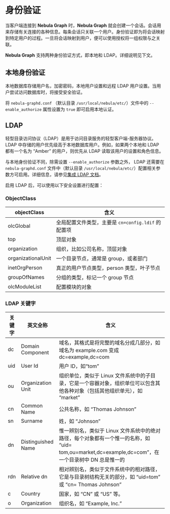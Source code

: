 # 身份验证

当客户端连接到 **Nebula Graph** 时，**Nebula Graph** 就会创建一个会话。会话用来存储有关连接的各种信息。每条会话只关联一个用户。身份验证即为将会话映射到特定用户的过程。一旦将会话映射到用户，便可以使用授权将一组权限与之关联。

**Nebula Graph** 支持两种身份验证方式，即本地和 LDAP。详细说明见下文。

## 本地身份验证

本地数据库存储用户名，加密密码，本地用户设置和远程 LDAP 用户设置。当用户尝试访问数据库时，将接受安全验证。

将 `nebula-graphd.conf` （默认目录 `/usr/local/nebula/etc/`）文件中的 `--enable_authorize` 属性设置为 `true` 即可启用本地认证。

## LDAP

轻型目录访问协议（LDAP）是用于访问目录服务的轻型客户端-服务器协议。 LDAP 中存储的用户优先级高于本地数据库用户。例如，如果两个本地和 LDAP 都有一个名为 “Amber” 的用户，则优先从 LDAP 读取该用户的设置和角色信息。

与本地身份验证不同，除需设置 `--enable_authorize` 参数之外， LDAP 还需要在 `nebula-graphd.conf` 文件中（默认目录 `/usr/local/nebula/etc/`）配置相关参数方可启用。详细信息，请参见[集成 LDAP 文档](TODO)。

启用 LDAP 后，可以使用以下安全设置进行配置：

### ObjectClass

| objectClass | 含义 |
| --- | --- |
| olcGlobal | 全局配置文件类型，主要是 `cn=config.ldif` 的配置项 |
| top | 顶层对象 |
| organization | 组织，比如公司名称，顶层对象 |
| organizationalUnit | 一个目录节点，通常是 group，或者部门 |
| inetOrgPerson | 真正的用户节点类型，person 类型，叶子节点 |
| groupOfNames | 分组的类型，标记一个 group 节点 |
| olcModuleList | 配置模块的对象 |

### LDAP 关键字

| 关键字 | 英文全称 | 含义 |
| --- | --- | --- |
| dc | Domain Component | 域名，其格式是将完整的域名分成几部分，如域名为 example.com 变成 dc=example,dc=com |
| uid | User Id | 用户 ID，如“tom” |
| ou | Organization Unit | 组织单位，类似于 Linux 文件系统中的子目录，它是一个容器对象，组织单位可以包含其他各种对象（包括其他组织单元），如 “market” |
| cn | Common Name | 公共名称，如 “Thomas Johnson” |
| sn | Surname | 姓，如 “Johnson” |
| dn | Distinguished Name | 惟一辨别名，类似于 Linux 文件系统中的绝对路径，每个对象都有一个惟一的名称，如 “uid= tom,ou=market,dc=example,dc=com”，在一个目录树中 DN 总是惟一的 |
| rdn | Relative dn | 相对辨别名，类似于文件系统中的相对路径，它是与目录树结构无关的部分，如 “uid=tom” 或 “cn= Thomas Johnson” |
| c | Country | 国家，如 “CN” 或 “US” 等。 |
| o | Organization | 组织名，如 “Example, Inc.” |
